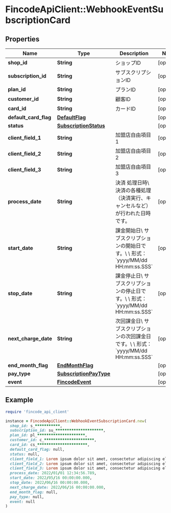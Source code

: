 # FincodeApiClient::WebhookEventSubscriptionCard

## Properties

| Name | Type | Description | Notes |
| ---- | ---- | ----------- | ----- |
| **shop_id** | **String** | ショップID  | [optional] |
| **subscription_id** | **String** | サブスクリプションID  | [optional] |
| **plan_id** | **String** | プランID  | [optional] |
| **customer_id** | **String** | 顧客ID  | [optional] |
| **card_id** | **String** | カードID  | [optional] |
| **default_card_flag** | [**DefaultFlag**](DefaultFlag.md) |  | [optional] |
| **status** | [**SubscriptionStatus**](SubscriptionStatus.md) |  | [optional] |
| **client_field_1** | **String** | 加盟店自由項目 1  | [optional] |
| **client_field_2** | **String** | 加盟店自由項目 2  | [optional] |
| **client_field_3** | **String** | 加盟店自由項目 3  | [optional] |
| **process_date** | **String** | 決済 処理日時\\ 決済の各種処理（決済実行、キャンセルなど）が行われた日時です。  | [optional] |
| **start_date** | **String** | 課金開始日\\ サブスクリプションの開始日です。\\ \\ 形式：&#x60;yyyy/MM/dd HH:mm:ss.SSS&#x60;  | [optional] |
| **stop_date** | **String** | 課金停止日\\ サブスクリプションの停止日です。\\ \\ 形式：&#x60;yyyy/MM/dd HH:mm:ss.SSS&#x60;  | [optional] |
| **next_charge_date** | **String** | 次回課金日\\ サブスクリプションの次回課金日です。\\ \\ 形式：&#x60;yyyy/MM/dd HH:mm:ss.SSS&#x60;  | [optional] |
| **end_month_flag** | [**EndMonthFlag**](EndMonthFlag.md) |  | [optional] |
| **pay_type** | [**SubscriptionPayType**](SubscriptionPayType.md) |  | [optional] |
| **event** | [**FincodeEvent**](FincodeEvent.md) |  | [optional] |

## Example

```ruby
require 'fincode_api_client'

instance = FincodeApiClient::WebhookEventSubscriptionCard.new(
  shop_id: s_***********,
  subscription_id: su_*********************,
  plan_id: pl_*********************,
  customer_id: c_**********************,
  card_id: cs_**********************,
  default_card_flag: null,
  status: null,
  client_field_1: Lorem ipsum dolor sit amet, consectetur adipiscing elit, sed do eiusmod tempor incididunt ut labore,
  client_field_2: Lorem ipsum dolor sit amet, consectetur adipiscing elit, sed do eiusmod tempor incididunt ut labore,
  client_field_3: Lorem ipsum dolor sit amet, consectetur adipiscing elit, sed do eiusmod tempor incididunt ut labore,
  process_date: 2022/01/01 12:34:56.789,
  start_date: 2022/05/16 00:00:00.000,
  stop_date: 2022/06/16 00:00:00.000,
  next_charge_date: 2022/06/16 00:00:00.000,
  end_month_flag: null,
  pay_type: null,
  event: null
)
```

